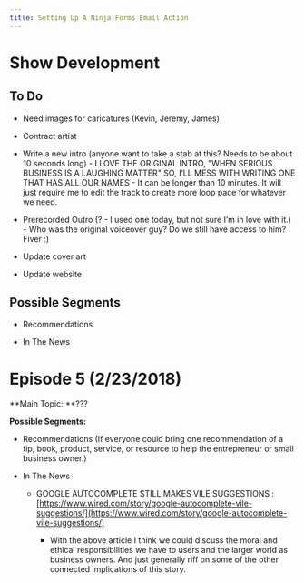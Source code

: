 ```yaml
---
title: Setting Up A Ninja Forms Email Action
---
```

# Show Development

## To Do

* Need images for caricatures (Kevin, Jeremy, James)

* Contract artist

* Write a new intro (anyone want to take a stab at this? Needs to be about 10 seconds long) - I LOVE THE ORIGINAL INTRO, "WHEN SERIOUS BUSINESS IS A LAUGHING MATTER" SO, I’LL MESS WITH WRITING ONE THAT HAS ALL OUR NAMES - It can be longer than 10 minutes. It will just require me to edit the track to create more loop pace for whatever we need.

* Prerecorded Outro (? - I used one today, but not sure I’m in love with it.) - Who was the original voiceover guy? Do we still have access to him? Fiver :)

* Update cover art

* Update website

## Possible Segments

* Recommendations

* In The News

# Episode 5 (2/23/2018)

**Main Topic: **???

**Possible Segments:**

* Recommendations (If everyone could bring one recommendation of a tip, book, product, service, or resource to help the entrepreneur or small business owner.)

* In The News

    * GOOGLE AUTOCOMPLETE STILL MAKES VILE SUGGESTIONS : [https://www.wired.com/story/google-autocomplete-vile-suggestions/](https://www.wired.com/story/google-autocomplete-vile-suggestions/)

        * With the above article I think we could discuss the moral and ethical responsibilities we have to users and the larger world as business owners. And just generally riff on some of the other connected implications of this story.


